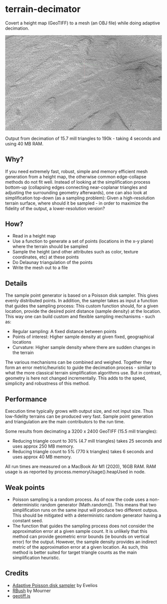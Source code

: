 # terrain-decimator
Covert a height map (GeoTIFF) to a mesh (an OBJ file) while doing adaptive decimation.

![](https://github.com/kristoffer-dyrkorn/terrain-decimator/blob/main/images/mesh.jpg)

Output from decimation of 15.7 mill triangles to 190k - taking 4 seconds and using 40 MB RAM.

## Why?
If you need extremely fast, robust, simple and memory efficient mesh generation from a height map, the otherwise common edge-collapse methods do not fit well. Instead of looking at the simplification process bottom-up (collapsing edges connecting near-coplanar triangles and adjusting the surrounding geometry afterwards), one can also look at simplification top-down (as a sampling problem): Given a high-resolution terrain surface, where should it be sampled - in order to maximize the fidelity of the output, a lower-resolution version?

## How?

- Read in a height map
- Use a function to generate a set of points (locations in the x-y plane) where the terrain should be sampled
- Sample the height (and other attributes such as color, texture coordinates, etc) at these points
- Do Delaunay triangulation of the points
- Write the mesh out to a file

## Details

The sample point generator is based on a Poisson disk sampler. This gives evenly distributed points. In addition, the sampler takes as input a function that guides the sampling process: This custom function should, for a given location, provide the desired point distance (sample density) at the location. This way one can build custom and flexible sampling mechanisms - such as:

- Regular sampling: A fixed distance between points
- Points of interest: Higher sample density at given fixed, geographical locations
- Curvature: Higher sample density where there are sudden changes in the terrain

The various mechanisms can be combined and weighed. Together they form an error metric/heuristic to guide the decimation process - similar to what the more classical terrain simplification algorithms use. But in contrast, geometry is here not changed incrementally. This adds to the speed, simplicity and robustness of this method.

## Performance

Execution time typically grows with output size, and not input size. Thus low-fidelity terrains can be produced very fast. Sample point generation and triangulation are the main contributors to the run time.

Some results from decimating a 3200 x 2400 GeoTIFF (15.5 mill triangles):

- Reducing triangle count to 30% (4.7 mill triangles) takes 25 seconds and uses approx 250 MB memory.
- Reducing triangle count to 5% (770 k triangles) takes 6 seconds and uses approx 40 MB memory.

All run times are measured on a MacBook Air M1 (2020), 16GB RAM. RAM usage is as reported by process.memoryUsage().heapUsed in node.

## Weak points

- Poisson sampling is a random process. As of now the code uses a non-deterministic random generator (Math.random()). This means that two simplification runs on the same input will produce two different outpus. This should be mitigated with a deterministic random generator having a constant seed.
- The function that guides the sampling process does not consider the approximation error at a given sample count. It is unlikely that this method can provide geometric error bounds (ie bounds on vertical error) for the output. However, the sample density provides an indirect metric of the approximation error at a given location. As such, this method is better suited for target triangle counts as the main simplification heuristic. 

## Credits

- [Adaptive Poisson disk sampler](https://github.com/Evelios/adaptive-poisson-sampling) by Evelios
- [RBush](https://github.com/mourner/rbush) by Mourner
- [geotiff.js](https://github.com/geotiffjs/geotiff.js/)
